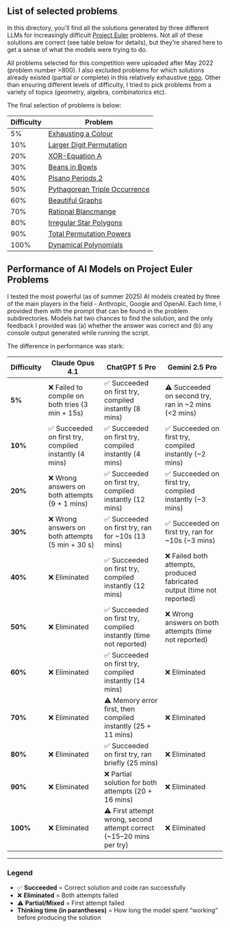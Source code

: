 ## List of selected problems

In this directory, you'll find all the solutions generated by three different LLMs for increasingly difficult [Project Euler](https://projecteuler.net) problems. Not all of these solutions are correct (see table below for details), but they're shared here to get a sense of what the models were trying to do.

All problems selected for this competition were uploaded after May 2022 (problem number >800). I also excluded problems for which solutions already existed (partial or complete) in this relatively exhaustive [repo](https://www.ivl-projecteuler.com/home). Other than ensuring different levels of difficulty, I tried to pick problems from a variety of topics (geometry, algebra, combinatorics etc).

The final selection of problems is below:

| Difficulty | Problem |
|------------|---------|
| 5% | [Exhausting a Colour](https://projecteuler.net/problem=938) |
| 10% | [Larger Digit Permutation](https://projecteuler.net/problem=862) |
| 20% | [XOR-Equation A](https://projecteuler.net/problem=877) |
| 30% | [Beans in Bowls](https://projecteuler.net/problem=839) |
| 40% | [Pisano Periods 2](https://projecteuler.net/problem=854) |
| 50% | [Pythagorean Triple Occurrence](https://projecteuler.net/problem=827) |
| 60% | [Beautiful Graphs](https://projecteuler.net/problem=857) |
| 70% | [Rational Blancmange](https://projecteuler.net/problem=889) |
| 80% | [Irregular Star Polygons](https://projecteuler.net/problem=842) |
| 90% | [Total Permutation Powers](https://projecteuler.net/problem=903) |
| 100% | [Dynamical Polynomials](https://projecteuler.net/problem=812) |

## Performance of AI Models on Project Euler Problems

I tested the most powerful (as of summer 2025) AI models created by three of the main players in the field - Anthropic, Google and OpenAI. Each time, I provided them with the prompt that can be found in the problem subdirectories. Models hat two chances to find the solution, and the only feedback I provided was (a) whether the answer was correct and (b) any console output generated while running the script.

The difference in performance was stark:

| Difficulty | Claude Opus 4.1                                       | ChatGPT 5 Pro                                                        | Gemini 2.5 Pro                                                        |
|------------|-------------------------------------------------------|----------------------------------------------------------------------|-----------------------------------------------------------------------|
| **5%**     | ❌ Failed to compile on both tries (3 min + 15s)       | ✅ Succeeded on first try, compiled instantly (8 mins)                | ⚠️ Succeeded on second try, ran in ~2 mins (<2 mins)                    |
| **10%**    | ✅ Succeeded on first try, compiled instantly (4 mins) | ✅ Succeeded on first try, compiled instantly (4 mins)                | ✅ Succeeded on first try, compiled instantly (~2 mins)                |
| **20%**    | ❌ Wrong answers on both attempts (9 + 1 mins)         | ✅ Succeeded on first try, compiled instantly (12 mins)               | ✅ Succeeded on first try, compiled instantly (~3 mins)                |
| **30%**    | ❌ Wrong answers on both attempts (5 min + 30 s)       | ✅ Succeeded on first try, ran for ~10s (13 mins)                     | ✅ Succeeded on first try, ran for ~10s (~3 mins)                      |
| **40%**    | ❌ Eliminated                                          | ✅ Succeeded on first try, compiled instantly (12 mins)               | ❌ Failed both attempts, produced fabricated output (time not reported) |
| **50%**    | ❌ Eliminated                                          | ✅ Succeeded on first try, compiled instantly (time not reported)     | ❌ Wrong answers on both attempts (time not reported)                  |
| **60%**    | ❌ Eliminated                                          | ✅ Succeeded on first try, compiled instantly  (14 mins)              | ❌ Eliminated                                                          |
| **70%**    | ❌ Eliminated                                          | ⚠️ Memory error first, then compiled instantly (25 + 11 mins)        | ❌ Eliminated                                                          |
| **80%**    | ❌ Eliminated                                          | ✅ Succeeded on first try, ran briefly (25 mins)                      | ❌ Eliminated                                                          |
| **90%**    | ❌ Eliminated                                          | ❌ Partial solution for both attempts (20 + 16 mins)                  | ❌ Eliminated                                                          |
| **100%**   | ❌ Eliminated                                          | ⚠️ First attempt wrong, second attempt correct (~15–20 mins per try) | ❌ Eliminated                                                          |

---

### Legend
- ✅ **Succeeded** = Correct solution and code ran successfully  
- ❌ **Eliminated** = Both attempts failed
- ⚠️ **Partial/Mixed** = First attempt failed
- **Thinking time (in parantheses)** = How long the model spent “working” before producing the solution  
